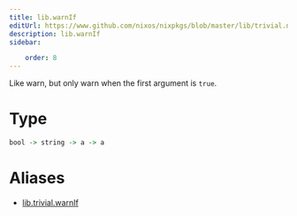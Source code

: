 ```yaml
---
title: lib.warnIf
editUrl: https://www.github.com/nixos/nixpkgs/blob/master/lib/trivial.nix#L483C12
description: lib.warnIf
sidebar:

    order: 8
---
```


Like warn, but only warn when the first argument is `true`.

# Type

```haskell
bool -> string -> a -> a
```


# Aliases

- [lib.trivial.warnIf](reference/lib/trivial/lib-trivial-warnIf)


